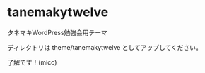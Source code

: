 tanemakytwelve
==============

タネマキWordPress勉強会用テーマ

ディレクトリは
theme/tanemakytwelve
としてアップしてください。

了解です！(micc)
